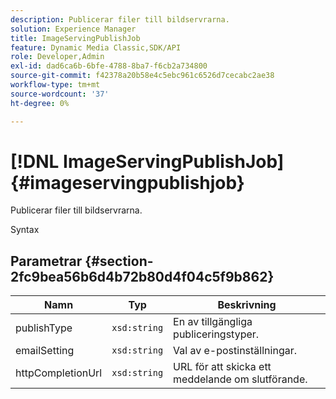 ```yaml
---
description: Publicerar filer till bildservrarna.
solution: Experience Manager
title: ImageServingPublishJob
feature: Dynamic Media Classic,SDK/API
role: Developer,Admin
exl-id: dad6ca6b-6bfe-4788-8ba7-f6cb2a734800
source-git-commit: f42378a20b58e4c5ebc961c6526d7cecabc2ae38
workflow-type: tm+mt
source-wordcount: '37'
ht-degree: 0%

---
```


# [!DNL ImageServingPublishJob]{#imageservingpublishjob}

Publicerar filer till bildservrarna.

Syntax

## Parametrar {#section-2fc9bea56b6d4b72b80d4f04c5f9b862}

| Namn | Typ | Beskrivning |
|---|---|---|
| publishType | `xsd:string` | En av tillgängliga publiceringstyper. |
| emailSetting | `xsd:string` | Val av e-postinställningar. |
| httpCompletionUrl | `xsd:string` | URL för att skicka ett meddelande om slutförande. |
